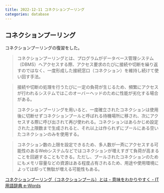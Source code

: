 ```yaml
---
title: 2022-12-11 コネクションプーリング
categories: database
---
```


## コネクションプーリング

コネクションプーリングの復習をした。

> コネクションプーリングとは、プログラムがデータベース管理システム（DBMS）へアクセスする際、アクセス要求のたびに接続や切断を繰り返すのではなく、一度形成した接続窓口（コネクション）を維持し続けて使い回す手法。

> 接続や切断の処理を行うたびに一定の負荷が生じるため、頻繁にアクセスが行われるシステムではこのオーバーヘッドのために性能が劣化する場合がある。
>
> コネクションプーリングを用いると、一度確立されたコネクションは使用後に切断せずコネクションプールと呼ばれる待機場所に移され、次にアクセスする際に呼び出されて再び使われる。コネクションはあらかじめ設定された上限数まで生成されると、それ以上は作られずにプールにある空いたコネクションのみを使用する。

> コネクション数の上限を設定できるため、多人数が一斉にアクセスする可能性のあるWebシステムなどではコネクションが増えすぎて負荷が高まることを回避することもできる。ただし、プールされたコネクションのためにもメモリ容量などの資源はある程度占有されるため、用途や使用環境によっては却って無駄が増える可能性もある。

[コネクションプーリング（コネクションプール）とは - 意味をわかりやすく - IT用語辞典 e-Words](https://e-words.jp/w/%E3%82%B3%E3%83%8D%E3%82%AF%E3%82%B7%E3%83%A7%E3%83%B3%E3%83%97%E3%83%BC%E3%83%AA%E3%83%B3%E3%82%B0.html)
